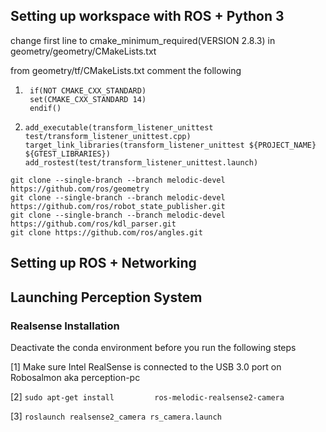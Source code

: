 ## Setting up workspace with ROS + Python 3 


change first line to cmake_minimum_required(VERSION 2.8.3) in geometry/geometry/CMakeLists.txt

from geometry/tf/CMakeLists.txt comment the following
1. ``` 
    if(NOT CMAKE_CXX_STANDARD)
    set(CMAKE_CXX_STANDARD 14)
    endif()
    ```
2. ```
   add_executable(transform_listener_unittest test/transform_listener_unittest.cpp)
   target_link_libraries(transform_listener_unittest ${PROJECT_NAME} ${GTEST_LIBRARIES})
   add_rostest(test/transform_listener_unittest.launch)
   ```

```
git clone --single-branch --branch melodic-devel https://github.com/ros/geometry
git clone --single-branch --branch melodic-devel https://github.com/ros/robot_state_publisher.git 
git clone --single-branch --branch melodic-devel https://github.com/ros/kdl_parser.git
git clone https://github.com/ros/angles.git
```

## Setting up ROS + Networking




## Launching Perception System

### Realsense Installation
Deactivate the conda environment before you run the following steps


[1] Make sure Intel RealSense is connected to the USB 3.0 port on Robosalmon aka perception-pc

[2] ``sudo apt-get install         ros-melodic-realsense2-camera``

[3] ``roslaunch realsense2_camera rs_camera.launch``